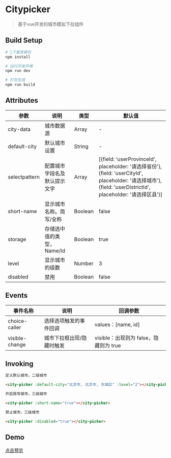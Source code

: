 # Citypicker

> 基于vue开发的城市模拟下拉组件

## Build Setup

``` bash
# 下载依赖包
npm install

# 运行开发环境
npm run dev

# 打包生成
npm run build
```

## Attributes

| 参数 | 说明 | 类型 | 默认值 |
|---|---|---|---|
| city-data | 城市数据源 | Array | - |
| default-city | 默认城市设置 | String | - |
| selectpattern | 配置城市字段名及默认提示文字 | Array |[{field: 'userProvinceId', placeholder: '请选择省份'}, {field: 'userCityId', placeholder: '请选择城市'}, {field: 'userDistrictId', placeholder: '请选择区县'}] |
| short-name | 显示城市名称。简写/全称 | Boolean | false |
| storage | 存储选中值的类型，Name/Id | Boolean | true |
| level | 显示城市的级数 | Number | 3 |
| disabled | 禁用 | Boolean | false |

## Events

| 事件名称 | 说明 | 回调参数 |
|---|---|---|
| choice-caller | 选择选项触发的事件回调 | values：[name, id] |
| visible-change | 城市下拉框出现/隐藏时触发 | visible：出现则为 false，隐藏则为 true |

## Invoking

``` html
定义默认城市，二级城市

<city-picker :default-city="北京市, 北京市, 东城区" :level="2"></city-picker>

开启简写城市，三级城市

<city-picker :short-name="true"></city-picker>

禁止城市，三级城市

<city-picker :disabled="true"></city-picker>
```

## Demo

[点击预览](http://vuejs-templates.github.io/webpack/)
